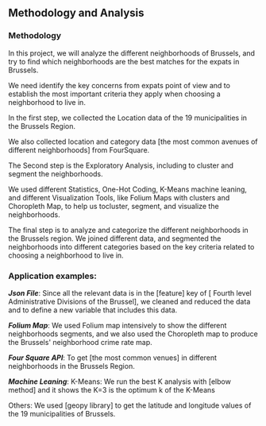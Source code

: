 ## Methodology and Analysis

### Methodology

In this project, we will analyze the different neighborhoods of Brussels, and try to find which neighborhoods are the best matches for the expats in Brussels. 

We need identify the key concerns from expats point of view and to establish the most important criteria they apply when choosing a neighborhood to live in.

In the first step, we collected the Location data of the 19 municipalities in the Brussels Region.

We also collected location and category data [the most common avenues of different neighborhoods] from FourSquare.

The Second step is the Exploratory Analysis, including to cluster and segment the neighborhoods.

We used different Statistics, One-Hot Coding, K-Means machine leaning, and different Visualization Tools, like Folium Maps with clusters and Choropleth Map, to help us tocluster, segment, and visualize the neighborhoods.

The final step is to analyze and categorize the different neighborhoods in the Brussels region. We joined different data, and segmented the neighborhoods into different categories based on the key criteria related to choosing a neighborhood to live in.

### Application examples:

***Json File***: Since all the relevant data is in the [feature] key of [ Fourth level Administrative Divisions of the Brussel], we cleaned and reduced the data and to define a new variable that includes this data.

***Folium Map***: We used Folium map intensively to show the different neighborhoods segments, and we also used the Choropleth map to produce the Brussels' neighborhood crime rate map.

***Four Square API***: To get [the most common venues] in different neighborhoods in the Brussels Region.

***Machine Leaning***: K-Means: We run the best K analysis with [elbow method] and it shows the K=3 is the optimum k of the K-Means

Others: We used [geopy library] to get the latitude and longitude values of the 19 municipalities of Brussels.
